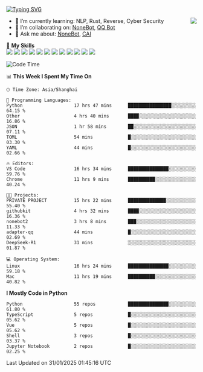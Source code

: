 [![Typing SVG](https://readme-typing-svg.herokuapp.com?size=25&duration=2500&color=8C43EA&vCenter=true&width=200&height=40&lines=Hi+there+%F0%9F%91%8B%F0%9F%8F%BB;I'm+yanyongyu)](https://git.io/typing-svg)

<a href="#">
  <img align="right" src="https://github-readme-stats.vercel.app/api?username=yanyongyu&count_private=true&show_icons=true&bg_color=15,f2f7fd,E0EAFC" />
</a>

- 🌱 I’m currently learning: NLP, Rust, Reverse, Cyber Security
- 👯 I’m collaborating on: [NoneBot](https://github.com/nonebot), [QQ Bot](https://github.com/Mrs4s/go-cqhttp)
- 💬 Ask me about: [NoneBot](https://github.com/nonebot), [CAI](https://github.com/cscs181/CAI)

🌟 **My Skills**  
![](https://img.shields.io/badge/-Python-3e74a2?style=flat-square&logo=Python&logoColor=fff)
![](https://img.shields.io/badge/-TypeScript-3178C6?style=flat-square&logo=TypeScript&logoColor=fff)
![](https://img.shields.io/badge/-Vue-4fc08d?style=flat-square&logo=Vue.js&logoColor=fff)
![](https://img.shields.io/badge/-React-2d98ce?style=flat-square&logo=React&logoColor=fff)
![](https://img.shields.io/badge/-FastAPI-009688?style=flat-square&logo=FastAPI&logoColor=fff)
![](https://img.shields.io/badge/-Linux-000000?style=flat-square&logo=Linux&logoColor=fff)
![](https://img.shields.io/badge/-Docker-2496ED?style=flat-square&logo=Docker&logoColor=fff)
![](https://img.shields.io/badge/-Kubernetes-326CE5?style=flat-square&logo=Kubernetes&logoColor=fff)
![](https://img.shields.io/badge/-GitHub%20Actions-2088FF?style=flat-square&logo=GitHubActions&logoColor=fff)
![](https://img.shields.io/badge/-PostgreSQL-4169E1?style=flat-square&logo=PostgreSQL&logoColor=fff)
![](https://img.shields.io/badge/-Redis-DC382D?style=flat-square&logo=Redis&logoColor=fff)
![](https://img.shields.io/badge/-MongoDB-47A248?style=flat-square&logo=MongoDB&logoColor=fff)

<!--START_SECTION:waka-->
![Code Time](http://img.shields.io/badge/Code%20Time-7%2C146%20hrs%2033%20mins-blue)

📊 **This Week I Spent My Time On** 

```text
🕑︎ Time Zone: Asia/Shanghai

💬 Programming Languages: 
Python                   17 hrs 47 mins      ████████████████░░░░░░░░░   64.15 % 
Other                    4 hrs 40 mins       ████░░░░░░░░░░░░░░░░░░░░░   16.86 % 
JSON                     1 hr 58 mins        ██░░░░░░░░░░░░░░░░░░░░░░░   07.11 % 
TOML                     54 mins             █░░░░░░░░░░░░░░░░░░░░░░░░   03.30 % 
YAML                     44 mins             █░░░░░░░░░░░░░░░░░░░░░░░░   02.66 % 

🔥 Editors: 
VS Code                  16 hrs 34 mins      ███████████████░░░░░░░░░░   59.76 % 
Chrome                   11 hrs 9 mins       ██████████░░░░░░░░░░░░░░░   40.24 % 

🐱‍💻 Projects: 
PRIVATE PROJECT          15 hrs 22 mins      ██████████████░░░░░░░░░░░   55.40 % 
githubkit                4 hrs 32 mins       ████░░░░░░░░░░░░░░░░░░░░░   16.36 % 
nonebot2                 3 hrs 8 mins        ███░░░░░░░░░░░░░░░░░░░░░░   11.33 % 
adapter-qq               44 mins             █░░░░░░░░░░░░░░░░░░░░░░░░   02.69 % 
DeepSeek-R1              31 mins             ░░░░░░░░░░░░░░░░░░░░░░░░░   01.87 % 

💻 Operating System: 
Linux                    16 hrs 24 mins      ███████████████░░░░░░░░░░   59.18 % 
Mac                      11 hrs 19 mins      ██████████░░░░░░░░░░░░░░░   40.82 % 
```

**I Mostly Code in Python** 

```text
Python                   55 repos            ███████████████░░░░░░░░░░   61.80 % 
TypeScript               5 repos             █░░░░░░░░░░░░░░░░░░░░░░░░   05.62 % 
Vue                      5 repos             █░░░░░░░░░░░░░░░░░░░░░░░░   05.62 % 
Shell                    3 repos             █░░░░░░░░░░░░░░░░░░░░░░░░   03.37 % 
Jupyter Notebook         2 repos             █░░░░░░░░░░░░░░░░░░░░░░░░   02.25 % 
```




 Last Updated on 31/01/2025 01:45:16 UTC
<!--END_SECTION:waka-->
